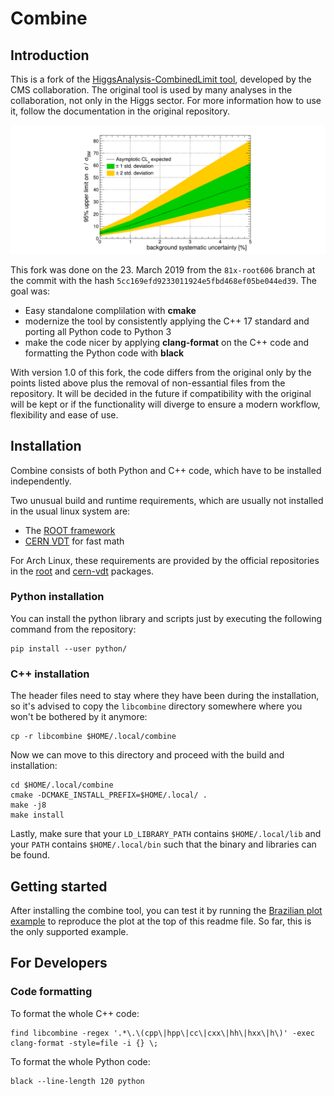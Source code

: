 Combine
=======

## Introduction

This is a fork of the [HiggsAnalysis-CombinedLimit tool](https://github.com/cms-analysis/higgsanalysis-combinedlimit), developed by the CMS collaboration. The original tool is used by many analyses in the collaboration, not only in the Higgs sector. For more information how to use it, follow the documentation in the original repository.

![Brazilian plot](res/UpperLimit.png "Brazilian plot")

This fork was done on the 23. March 2019 from the `81x-root606` branch at the commit with the hash `5cc169efd9233011924e5fbd468ef05be044ed39`. The goal was:

* Easy standalone complilation with __cmake__
* modernize the tool by consistently applying the C++ 17 standard and porting all Python code to Python 3
* make the code nicer by applying __clang-format__ on the C++ code and formatting the Python code with __black__

With version 1.0 of this fork, the code differs from the original only by the points listed above plus the removal of non-essantial files from the repository. It will be decided in the future if compatibility with the original will be kept or if the functionality will diverge to ensure a modern workflow, flexibility and ease of use.


## Installation

Combine consists of both Python and C++ code, which have to be installed independently.

Two unusual build and runtime requirements, which are usually not installed in the usual linux system are:
* The [ROOT framework](https://root.cern.ch/)
* [CERN VDT](https://github.com/drbenmorgan/vdt) for fast math

For Arch Linux, these requirements are provided by the official repositories in the [root](https://www.archlinux.org/packages/community/x86_64/root/) and [cern-vdt](https://www.archlinux.org/packages/community/x86_64/cern-vdt/) packages.

### Python installation

You can install the python library and scripts just by executing the following command from the repository:
```
pip install --user python/
```

### C++ installation

The header files need to stay where they have been during the installation, so it's advised to copy the `libcombine` directory somewhere where you won't be bothered by it anymore:

```
cp -r libcombine $HOME/.local/combine
```

Now we can move to this directory and proceed with the build and installation:

```
cd $HOME/.local/combine
cmake -DCMAKE_INSTALL_PREFIX=$HOME/.local/ .
make -j8
make install
```

Lastly, make sure that your `LD_LIBRARY_PATH` contains `$HOME/.local/lib` and your `PATH` contains `$HOME/.local/bin` such that the binary and libraries can be found.

## Getting started

After installing the combine tool, you can test it by running the [Brazilian plot example](examples/brazilian_plots.py) to reproduce the plot at the top of this readme file. So far, this is the only supported example.

## For Developers

### Code formatting

To format the whole C++ code:
```
find libcombine -regex '.*\.\(cpp\|hpp\|cc\|cxx\|hh\|hxx\|h\)' -exec clang-format -style=file -i {} \;
```

To format the whole Python code:
```
black --line-length 120 python
```
